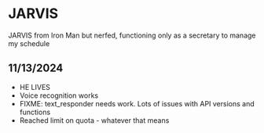 # JARVIS
JARVIS from Iron Man but nerfed, functioning only as a secretary to manage my schedule

## 11/13/2024
* HE LIVES 
* Voice recognition works 
* FIXME: text_responder needs work. Lots of issues with API versions and functions 
* Reached limit on quota - whatever that means 